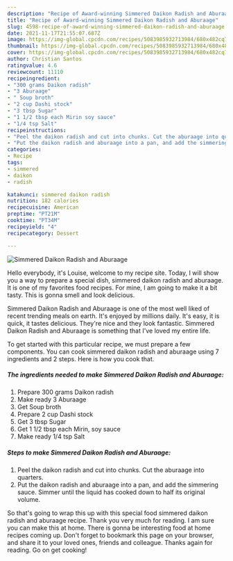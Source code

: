 ```yaml
---
description: "Recipe of Award-winning Simmered Daikon Radish and Aburaage"
title: "Recipe of Award-winning Simmered Daikon Radish and Aburaage"
slug: 4598-recipe-of-award-winning-simmered-daikon-radish-and-aburaage
date: 2021-11-17T21:55:07.687Z
image: https://img-global.cpcdn.com/recipes/5083985932713984/680x482cq70/simmered-daikon-radish-and-aburaage-recipe-main-photo.jpg
thumbnail: https://img-global.cpcdn.com/recipes/5083985932713984/680x482cq70/simmered-daikon-radish-and-aburaage-recipe-main-photo.jpg
cover: https://img-global.cpcdn.com/recipes/5083985932713984/680x482cq70/simmered-daikon-radish-and-aburaage-recipe-main-photo.jpg
author: Christian Santos
ratingvalue: 4.6
reviewcount: 11110
recipeingredient:
- "300 grams Daikon radish"
- "3 Aburaage"
- " Soup broth"
- "2 cup Dashi stock"
- "3 tbsp Sugar"
- "1 1/2 tbsp each Mirin soy sauce"
- "1/4 tsp Salt"
recipeinstructions:
- "Peel the daikon radish and cut into chunks. Cut the aburaage into quarters."
- "Put the daikon radish and aburaage into a pan, and add the simmering sauce. Simmer until the liquid has cooked down to half its original volume."
categories:
- Recipe
tags:
- simmered
- daikon
- radish

katakunci: simmered daikon radish 
nutrition: 182 calories
recipecuisine: American
preptime: "PT21M"
cooktime: "PT34M"
recipeyield: "4"
recipecategory: Dessert

---
```



![Simmered Daikon Radish and Aburaage](https://img-global.cpcdn.com/recipes/5083985932713984/680x482cq70/simmered-daikon-radish-and-aburaage-recipe-main-photo.jpg)

Hello everybody, it's Louise, welcome to my recipe site. Today, I will show you a way to prepare a special dish, simmered daikon radish and aburaage. It is one of my favorites food recipes. For mine, I am going to make it a bit tasty. This is gonna smell and look delicious.



Simmered Daikon Radish and Aburaage is one of the most well liked of recent trending meals on earth. It's enjoyed by millions daily. It's easy, it is quick, it tastes delicious. They're nice and they look fantastic. Simmered Daikon Radish and Aburaage is something that I've loved my entire life.


To get started with this particular recipe, we must prepare a few components. You can cook simmered daikon radish and aburaage using 7 ingredients and 2 steps. Here is how you cook that.

<!--inarticleads1-->

##### The ingredients needed to make Simmered Daikon Radish and Aburaage:

1. Prepare 300 grams Daikon radish
1. Make ready 3 Aburaage
1. Get  Soup broth
1. Prepare 2 cup Dashi stock
1. Get 3 tbsp Sugar
1. Get 1 1/2 tbsp each Mirin, soy sauce
1. Make ready 1/4 tsp Salt




<!--inarticleads2-->

##### Steps to make Simmered Daikon Radish and Aburaage:

1. Peel the daikon radish and cut into chunks. Cut the aburaage into quarters.
1. Put the daikon radish and aburaage into a pan, and add the simmering sauce. Simmer until the liquid has cooked down to half its original volume.




So that's going to wrap this up with this special food simmered daikon radish and aburaage recipe. Thank you very much for reading. I am sure you can make this at home. There is gonna be interesting food at home recipes coming up. Don't forget to bookmark this page on your browser, and share it to your loved ones, friends and colleague. Thanks again for reading. Go on get cooking!
